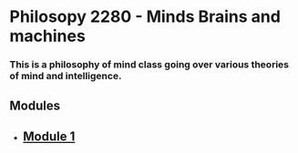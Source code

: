 # Philosopy 2280 - Minds Brains and machines
### This is a philosophy of mind class going over various theories of mind and intelligence. 

## Modules
- ## [Module 1](./module1.html)